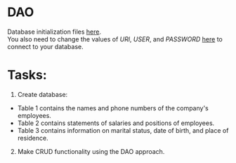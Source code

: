 # DAO
Database initialization files [here](../data_init/JDBC).  
You also need to change the values of *URl*, *USER*, and *PASSWORD*
[here](src/main/java/com/jdbc/factories/DAOFactoryJDBC.java) to connect to your database.
# Tasks:
1. Create database:
- Table 1 contains the names and phone numbers of the company's employees.
- Table 2 contains statements of salaries and positions of employees.
- Table 3 contains information on marital status, date of birth, and place of residence.
2. Make CRUD functionality using the DAO approach. 